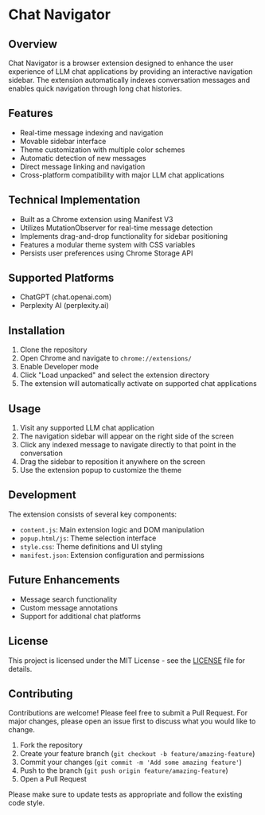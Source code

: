# Chat Navigator

## Overview
Chat Navigator is a browser extension designed to enhance the user experience of LLM chat applications by providing an interactive navigation sidebar. The extension automatically indexes conversation messages and enables quick navigation through long chat histories.

## Features
- Real-time message indexing and navigation
- Movable sidebar interface
- Theme customization with multiple color schemes
- Automatic detection of new messages
- Direct message linking and navigation
- Cross-platform compatibility with major LLM chat applications

## Technical Implementation
- Built as a Chrome extension using Manifest V3
- Utilizes MutationObserver for real-time message detection
- Implements drag-and-drop functionality for sidebar positioning
- Features a modular theme system with CSS variables
- Persists user preferences using Chrome Storage API

## Supported Platforms
- ChatGPT (chat.openai.com)
- Perplexity AI (perplexity.ai)

## Installation
1. Clone the repository
2. Open Chrome and navigate to `chrome://extensions/`
3. Enable Developer mode
4. Click "Load unpacked" and select the extension directory
5. The extension will automatically activate on supported chat applications

## Usage
1. Visit any supported LLM chat application
2. The navigation sidebar will appear on the right side of the screen
3. Click any indexed message to navigate directly to that point in the conversation
4. Drag the sidebar to reposition it anywhere on the screen
5. Use the extension popup to customize the theme

## Development
The extension consists of several key components:
- `content.js`: Main extension logic and DOM manipulation
- `popup.html/js`: Theme selection interface
- `style.css`: Theme definitions and UI styling
- `manifest.json`: Extension configuration and permissions

## Future Enhancements
- Message search functionality
- Custom message annotations
- Support for additional chat platforms

## License
This project is licensed under the MIT License - see the [LICENSE](LICENSE) file for details.

## Contributing
Contributions are welcome! Please feel free to submit a Pull Request. For major changes, please open an issue first to discuss what you would like to change.

1. Fork the repository
2. Create your feature branch (`git checkout -b feature/amazing-feature`)
3. Commit your changes (`git commit -m 'Add some amazing feature'`)
4. Push to the branch (`git push origin feature/amazing-feature`)
5. Open a Pull Request

Please make sure to update tests as appropriate and follow the existing code style.
